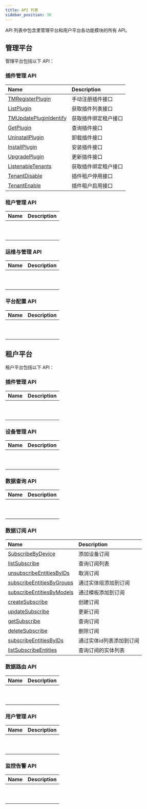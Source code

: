 ```yaml
---
title: API 列表
sidebar_position: 30
---
```


API 列表中包含里管理平台和用户平台各功能模块的所有 API。

## 管理平台

管理平台包括以下 API：

### 插件管理 API

| Name                                                                | Description          |
| :------------------------------------------------------------------ | :------------------- |
| [TMRegisterPlugin](./rudder/method_TMRegisterPlugin.md)             | 手动注册插件接口     |
| [ListPlugin](./rudder/method_ListPlugin.md)                         | 获取插件列表接口     |
| [TMUpdatePluginIdentify](./rudder/method_TMUpdatePluginIdentify.md) | 获取插件绑定租户接口 |
| [GetPlugin](./rudder/method_GetPlugin.md)                           | 查询插件接口         |
| [UninstallPlugin](./rudder/method_UninstallPlugin.md)               | 卸载插件接口         |
| [InstallPlugin](./rudder/method_InstallPlugin.md)                   | 安装插件接口         |
| [UpgradePlugin](./rudder/method_UpgradePlugin.md)                   | 更新插件接口         |
| [ListenableTenants](./rudder/method_ListenableTenants.md)           | 获取插件绑定租户接口 |
| [TenantDisable](./rudder/method_TenantDisable.md)                   | 插件租户停用接口     |
| [TenantEnable](./rudder/method_TenantEnable.md)                     | 插件租户启用接口     |

### 租户管理 API

| Name | Description |
| :--- | :---------- |
|      |             |
|      |             |
|      |             |
|      |             |
|      |             |
|      |             |
|      |             |
|      |             |
|      |             |
|      |             |

### 运维与管理 API

| Name | Description |
| :--- | :---------- |
|      |             |
|      |             |
|      |             |
|      |             |
|      |             |
|      |             |
|      |             |
|      |             |
|      |             |
|      |             |

### 平台配置 API

| Name | Description |
| :--- | :---------- |
|      |             |
|      |             |
|      |             |
|      |             |
|      |             |
|      |             |
|      |             |
|      |             |
|      |             |
|      |             |

## 租户平台

租户平台包括以下 API：

### 插件管理 API

| Name | Description |
| :--- | :---------- |
|      |             |
|      |             |
|      |             |
|      |             |
|      |             |
|      |             |
|      |             |
|      |             |
|      |             |
|      |             |

### 设备管理 API

| Name | Description |
| :--- | :---------- |
|      |             |
|      |             |
|      |             |
|      |             |
|      |             |
|      |             |
|      |             |
|      |             |
|      |             |
|      |             |

### 数据查询 API

| Name | Description |
| :--- | :---------- |
|      |             |
|      |             |
|      |             |
|      |             |
|      |             |
|      |             |
|      |             |
|      |             |
|      |             |
|      |             |

### 数据订阅 API

| Name                                                                           | Description              |
| :----------------------------------------------------------------------------- | :----------------------- |
| [SubscribeByDevice](./core_broker/method_SubscribeByDevice.md)                 | 添加设备订阅             |
| [listSubscribe](./core_broker/method_listSubscribe.md)                         | 查询订阅列表             |
| [unsubscribeEntitiesByIDs](./core_broker/method_unsubscribeEntitiesByIDs.md)   | 取消订阅                 |
| [subscribeEntitiesByGroups](./core_broker/method_subscribeEntitiesByGroups.md) | 通过实体组添加到订阅     |
| [subscribeEntitiesByModels](./core_broker/method_subscribeEntitiesByModels.md) | 通过模板添加到订阅       |
| [createSubscribe](./core_broker/method_createSubscribe.md)                     | 创建订阅                 |
| [updateSubscribe](./core_broker/method_updateSubscribe.md)                     | 更新订阅                 |
| [getSubscribe](./core_broker/method_getSubscribe.md)                           | 查询订阅                 |
| [deleteSubscribe](./core_broker/method_deleteSubscribe.md)                     | 删除订阅                 |
| [subscribeEntitiesByIDs](./core_broker/method_subscribeEntitiesByIDs.md)       | 通过实体id列表添加到订阅 |
| [listSubscribeEntities](./core_broker/method_listSubscribeEntities.md)         | 查询订阅的实体列表       |

### 数据路由 API

| Name | Description |
| :--- | :---------- |
|      |             |
|      |             |
|      |             |
|      |             |
|      |             |
|      |             |
|      |             |
|      |             |
|      |             |
|      |             |

### 用户管理 API

| Name | Description |
| :--- | :---------- |
|      |             |
|      |             |
|      |             |
|      |             |
|      |             |
|      |             |
|      |             |
|      |             |
|      |             |
|      |             |

### 监控告警 API

| Name | Description |
| :--- | :---------- |
|      |             |
|      |             |
|      |             |
|      |             |
|      |             |
|      |             |
|      |             |
|      |             |
|      |             |
|      |             |
